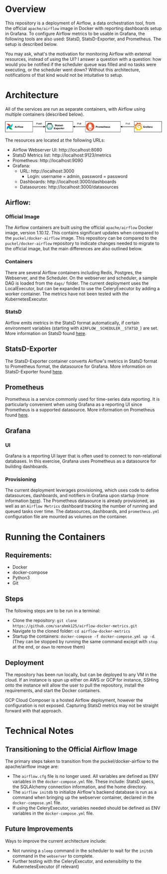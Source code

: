 # Overview

This repository is a deployment of Airflow, a data orchestration tool, from the official `apache/airflow` image in Docker with reporting dashboards setup in Grafana. To configure Airflow metrics to be usable in Grafana, the following tools are also used: StatsD, StatsD-Exporter, and Prometheus. The setup is described below.

You may ask, what's the motivation for monitoring Airflow with external resources, instead of using the UI? I answer a question with a question: how would you be notified if the scheduler queue was filled and no tasks were executing, or the scheduler went down? Without this architecture, notifications of that kind would not be intuitative to setup.

# Architecture

All of the services are run as separate containers, with Airflow using multiple containers (described below). 

![Architecture](.//documentation/airflow_docker_metrics_diagram.png)

The resources are located at the following URLs:
- Airflow Webserver UI: http://localhost:8080
- StatsD Metrics list: http://localhost:9123/metrics
- Prometheus: http://localhost:9090
- Grafana: 
    - URL: http://localhost:3000
        - Login: username = admin, password = password
    - Dashboards: http://localhost:3000/dashboards
    - Datasources: http://localhost:3000/datasources

## Airflow:

### Official Image

The Airflow containers are built using the official `apache/airflow` Docker image, version 1.10.12. This contains significant updates when compared to the `puckel/docker-airflow` image. This repository can be compared to the `puckel/docker-airflow` repository to indicate changes needed to migrate to the official image, but the main differences are also outlined below.

### Containers

There are several Airflow containers including Redis, Postgres, the Webserver, and the Scheduler. On the webserver and scheduler, a sample DAG is loaded from the `dags/` folder. The current deployment uses the LocalExecutor, but can be expanded to use the CeleryExecutor by adding a worker container. The metrics have not been tested with the KubernetesExecutor.

### StatsD

Airflow emits metrics in the StatsD format automatically, if certain environment variables (starting with `AIRFLOW__SCHEDULER__STATSD_`) are set. More information on StatsD found [here](https://github.com/statsd/statsd).

## StatsD-Exporter

The StatsD-Exporter container converts Airflow's metrics in StatsD format to Prometheus format, the datasource for Grafana. More information on StatsD-Exporter found [here](https://github.com/prometheus/statsd_exporter).

## Prometheus

Prometheus is a service commonly used for time-series data reporting. It is particularly convenient when using Grafana as a reporting UI since Prometheus is a supported datasource. More information on Prometheus found [here](https://prometheus.io/).

## Grafana

### UI

Grafana is a reporting UI layer that is often used to connect to non-relational databases. In this exercise, Grafana uses Prometheus as a datasource for building dashboards.

### Provisioning

The current deployment leverages provisioning, which uses code to define datasources, dashboards, and notifiers in Grafana upon startup (more information [here](https://grafana.com/docs/grafana/latest/administration/provisioning/)). The Prometheus datasource is already provisioned, as well as an `Airflow Metrics` dashboard tracking the number of running and queued tasks over time. The datasources, dashboards, and `prometheus.yml` configuration file are mounted as volumes on the container.

# Running the Containers

## Requirements:
- Docker
- docker-compose
- Python3
- Git

## Steps

The following steps are to be run in a terminal:

- Clone the repository: `git clone https://github.com/sarahmk125/airflow-docker-metrics.git`
- Navigate to the cloned folder: `cd airflow-docker-metrics`
- Startup the containers: `docker-compose -f docker-compose.yml up -d`. (They can be stopped by running the same command except with `stop` at the end, or `down` to remove them)

## Deployment

The repository has been run locally, but can be deployed to any VM in the cloud. If an instance is spun up either on AWS or GCP for instance, SSHing onto the instance will allow the user to pull the repository, install the requirements, and start the Docker containers.

GCP Cloud Composer is a hosted Airflow deployment, however the configuration is not exposed. Capturing StatsD metrics may not be straight forward with that approach.

# Technical Notes

## Transitioning to the Official Airflow Image

The primary steps taken to transition from the puckel/docker-airflow to the apache/airflow image are:
- The `airflow.cfg` file is no longer used. All variables are defined as ENV variables in the `docker-compose.yml` file. These include: StatsD specs, the SQLAlchemy connection information, and the home directory.
- The `airflow initdb` to initialize Airflow's backend database is run as a command when bringing up the webserver container, declared in the `docker-compose.yml` file.
- If using the CeleryExecutor, variables needed should be defined as ENV variables in the `docker-compose.yml` file.

## Future Improvements

Ways to improve the current architecture include:
- Not running a `sleep` command in the scheduler to wait for the `initdb` command in the `webserver` to complete.
- Further testing with the CeleryExecutor, and extensibility to the KubernetesExecutor (if relevant)
